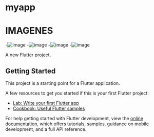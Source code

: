 # myapp
# IMAGENES
-![image](https://github.com/user-attachments/assets/279f48d5-6f9f-4b87-b3b4-c44420179ee1)
-![image](https://github.com/user-attachments/assets/2045c92f-2e58-4105-8231-5df8ac05ec48)
-![image](https://github.com/user-attachments/assets/1afe7f6e-101e-4a43-9e26-965e7eebbe7f)
-![image](https://github.com/user-attachments/assets/132c263a-5ba6-4fbc-ab59-0beaa9e2afbd)



A new Flutter project.

## Getting Started

This project is a starting point for a Flutter application.

A few resources to get you started if this is your first Flutter project:

- [Lab: Write your first Flutter app](https://docs.flutter.dev/get-started/codelab)
- [Cookbook: Useful Flutter samples](https://docs.flutter.dev/cookbook)

For help getting started with Flutter development, view the
[online documentation](https://docs.flutter.dev/), which offers tutorials,
samples, guidance on mobile development, and a full API reference.
